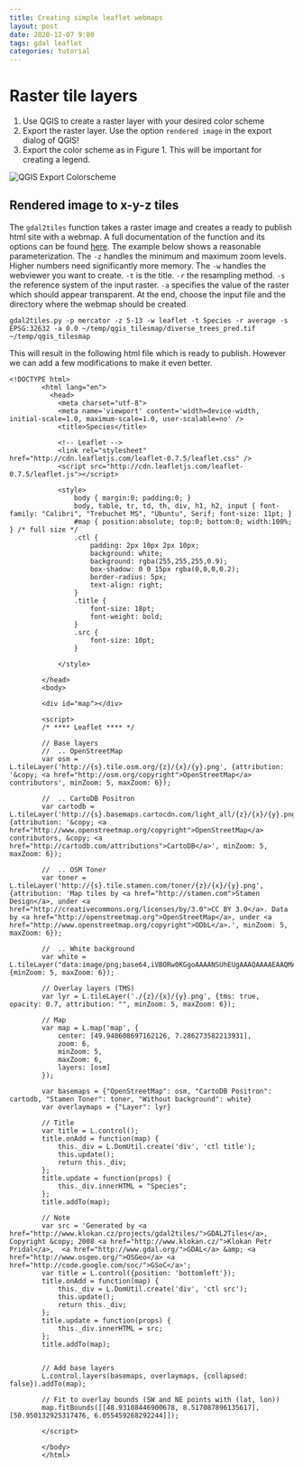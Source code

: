 ```yaml
---
title: Creating simple leaflet webmaps
layout: post
date: 2020-12-07 9:00
tags: gdal leaflet 
categories: tutorial
--- 
```


# Raster tile layers

1. Use QGIS to create a raster layer with your desired color scheme
2. Export the raster layer. Use the option `rendered image` in the export dialog of QGIS!
3. Export the color scheme as in Figure 1. This will be important for creating a legend.

![QGIS Export Colorscheme]({{site.url}}{{site.baseurl}}/assets/img/qgis_export_colorscheme.png)


## Rendered image to x-y-z tiles

The `gdal2tiles` function takes a raster image and creates a ready to publish html site with a webmap. 
A full documentation of the function and its options can be found [here](https://gdal.org/programs/gdal2tiles.html).
The example below shows a reasonable parameterization. The `-z` handles the minimum and maximum zoom levels. Higher numbers need significantly more memory.
The `-w` handles the webviewer you want to create. `-t` is the title. `-r` the resampling method. `-s` the reference system of the input raster.
`-a` specifies the value of the raster which should appear transparent. At the end, choose the input file and the directory where the webmap should be created.
 
```
gdal2tiles.py -p mercator -z 5-13 -w leaflet -t Species -r average -s EPSG:32632 -a 0.0 ~/temp/qgis_tilesmap/diverse_trees_pred.tif ~/temp/qgis_tilesmap  
```

This will result in the following html file which is ready to publish.
However we can add a few modifications to make it even better.

```
<!DOCTYPE html>
        <html lang="en">
          <head>
            <meta charset="utf-8">
            <meta name='viewport' content='width=device-width, initial-scale=1.0, maximum-scale=1.0, user-scalable=no' />
            <title>Species</title>

            <!-- Leaflet -->
            <link rel="stylesheet" href="http://cdn.leafletjs.com/leaflet-0.7.5/leaflet.css" />
            <script src="http://cdn.leafletjs.com/leaflet-0.7.5/leaflet.js"></script>

            <style>
                body { margin:0; padding:0; }
                body, table, tr, td, th, div, h1, h2, input { font-family: "Calibri", "Trebuchet MS", "Ubuntu", Serif; font-size: 11pt; }
                #map { position:absolute; top:0; bottom:0; width:100%; } /* full size */
                .ctl {
                    padding: 2px 10px 2px 10px;
                    background: white;
                    background: rgba(255,255,255,0.9);
                    box-shadow: 0 0 15px rgba(0,0,0,0.2);
                    border-radius: 5px;
                    text-align: right;
                }
                .title {
                    font-size: 18pt;
                    font-weight: bold;
                }
                .src {
                    font-size: 10pt;
                }

            </style>

        </head>
        <body>

        <div id="map"></div>

        <script>
        /* **** Leaflet **** */

        // Base layers
        //  .. OpenStreetMap
        var osm = L.tileLayer('http://{s}.tile.osm.org/{z}/{x}/{y}.png', {attribution: '&copy; <a href="http://osm.org/copyright">OpenStreetMap</a> contributors', minZoom: 5, maxZoom: 6});

        //  .. CartoDB Positron
        var cartodb = L.tileLayer('http://{s}.basemaps.cartocdn.com/light_all/{z}/{x}/{y}.png', {attribution: '&copy; <a href="http://www.openstreetmap.org/copyright">OpenStreetMap</a> contributors, &copy; <a href="http://cartodb.com/attributions">CartoDB</a>', minZoom: 5, maxZoom: 6});

        //  .. OSM Toner
        var toner = L.tileLayer('http://{s}.tile.stamen.com/toner/{z}/{x}/{y}.png', {attribution: 'Map tiles by <a href="http://stamen.com">Stamen Design</a>, under <a href="http://creativecommons.org/licenses/by/3.0">CC BY 3.0</a>. Data by <a href="http://openstreetmap.org">OpenStreetMap</a>, under <a href="http://www.openstreetmap.org/copyright">ODbL</a>.', minZoom: 5, maxZoom: 6});

        //  .. White background
        var white = L.tileLayer("data:image/png;base64,iVBORw0KGgoAAAANSUhEUgAAAQAAAAEAAQMAAABmvDolAAAAA1BMVEX///+nxBvIAAAAH0lEQVQYGe3BAQ0AAADCIPunfg43YAAAAAAAAAAA5wIhAAAB9aK9BAAAAABJRU5ErkJggg==", {minZoom: 5, maxZoom: 6});

        // Overlay layers (TMS)
        var lyr = L.tileLayer('./{z}/{x}/{y}.png', {tms: true, opacity: 0.7, attribution: "", minZoom: 5, maxZoom: 6});

        // Map
        var map = L.map('map', {
            center: [49.940608697162126, 7.286273582213931],
            zoom: 6,
            minZoom: 5,
            maxZoom: 6,
            layers: [osm]
        });

        var basemaps = {"OpenStreetMap": osm, "CartoDB Positron": cartodb, "Stamen Toner": toner, "Without background": white}
        var overlaymaps = {"Layer": lyr}

        // Title
        var title = L.control();
        title.onAdd = function(map) {
            this._div = L.DomUtil.create('div', 'ctl title');
            this.update();
            return this._div;
        };
        title.update = function(props) {
            this._div.innerHTML = "Species";
        };
        title.addTo(map);

        // Note
        var src = 'Generated by <a href="http://www.klokan.cz/projects/gdal2tiles/">GDAL2Tiles</a>, Copyright &copy; 2008 <a href="http://www.klokan.cz/">Klokan Petr Pridal</a>,  <a href="http://www.gdal.org/">GDAL</a> &amp; <a href="http://www.osgeo.org/">OSGeo</a> <a href="http://code.google.com/soc/">GSoC</a>';
        var title = L.control({position: 'bottomleft'});
        title.onAdd = function(map) {
            this._div = L.DomUtil.create('div', 'ctl src');
            this.update();
            return this._div;
        };
        title.update = function(props) {
            this._div.innerHTML = src;
        };
        title.addTo(map);


        // Add base layers
        L.control.layers(basemaps, overlaymaps, {collapsed: false}).addTo(map);

        // Fit to overlay bounds (SW and NE points with (lat, lon))
        map.fitBounds([[48.93108446900678, 8.517087896135617], [50.950132925317476, 6.055459268292244]]);

        </script>

        </body>
        </html>

        

```




